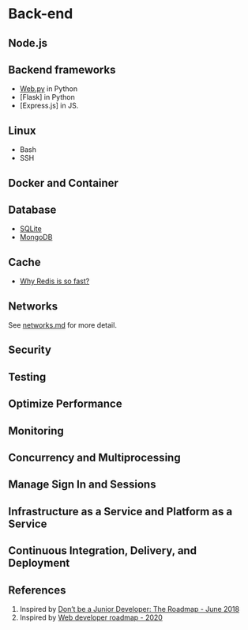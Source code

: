 # Back-end

## Node.js

## Backend frameworks
* [Web.py]() in Python
* [Flask] in Python
* [Express.js] in JS.

## Linux
* Bash
* SSH

## Docker and Container

## Database
* [SQLite]()
* [MongoDB]()

## Cache
* [Why Redis is so fast?](https://zhuanlan.zhihu.com/p/57089960)

## Networks

See [networks.md](./docs/networks.md) for more detail.


## Security

## Testing

## Optimize Performance

## Monitoring

## Concurrency and Multiprocessing

## Manage Sign In and Sessions

## Infrastructure as a Service and Platform as a Service

## Continuous Integration, Delivery, and Deployment


## References
1. Inspired by [Don’t be a Junior Developer: The Roadmap - June 2018](https://zerotomastery.io/blog/dont-be-a-junior-developer-the-roadmap/?utm_source=medium&utm_medium=dont-be-junior-the-roadmap)
2. Inspired by [Web developer roadmap - 2020](https://github.com/kamranahmedse/developer-roadmap)